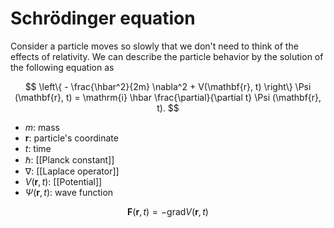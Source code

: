 # Schrödinger equation

Consider a particle moves so slowly that we don't need to think of the effects of relativity.
We can describe the particle behavior by the solution of the following equation as

$$
\left\{  - \frac{\hbar^2}{2m} \nabla^2 + V(\mathbf{r}, t) \right\} \Psi (\mathbf{r}, t)
= \mathrm{i} \hbar \frac{\partial}{\partial t} \Psi (\mathbf{r}, t).
$$

- $m$: mass
- $\mathbf{r}$: particle's coordinate
- $t$: time
- $\hbar$: [[Planck constant]]
- $\nabla$: [[Laplace operator]]
- $V(\mathbf{r}, t)$: [[Potential]] 
- $\Psi(\mathbf{r}, t)$: wave function

$$
\mathbf{F}(\mathbf{r}, t) = - \mathrm{grad} V(\mathbf{r}, t)
$$
